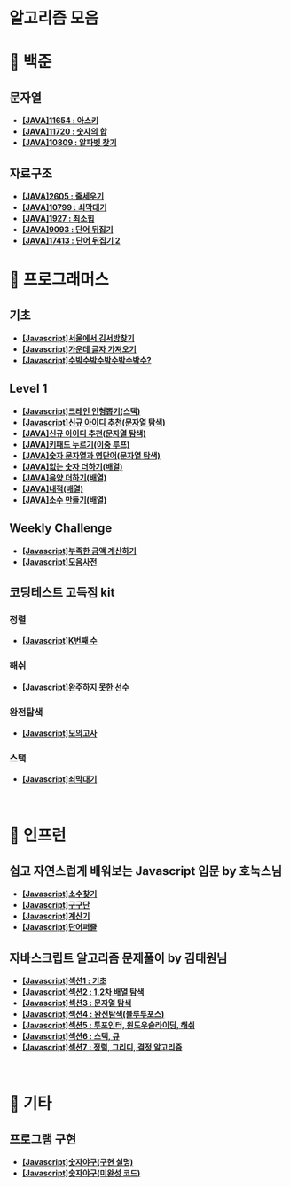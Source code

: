# 알고리즘 모음

# :pushpin: 백준
## 문자열
- [**[JAVA]11654 : 아스키**](https://github.com/kimcno3/algorithms/blob/main/baekjoon/string/No_11654.java)
- [**[JAVA]11720 : 숫자의 합**](https://github.com/kimcno3/algorithms/blob/main/baekjoon/string/No_11720.java)
- [**[JAVA]10809 : 알파벳 찾기**](https://github.com/kimcno3/algorithms/blob/main/baekjoon/string/No_10809.java)


## 자료구조
- [**[JAVA]2605 : 줄세우기**](https://github.com/kimcno3/algorithms/blob/main/baekjoon/collection/No_2605.java)
- [**[JAVA]10799 : 쇠막대기**](https://github.com/kimcno3/algorithms/blob/main/baekjoon/collection/No_10799.java)
- [**[JAVA]1927 : 최소힙**](https://github.com/kimcno3/algorithms/blob/main/baekjoon/collection/No_1927.java)
- [**[JAVA]9093 : 단어 뒤집기**](https://github.com/kimcno3/algorithms/blob/main/baekjoon/collection/No_9093.java)
- [**[JAVA]17413 : 단어 뒤집기 2**](https://github.com/kimcno3/algorithms/blob/main/baekjoon/collection/No_17413.java)

# :pushpin: 프로그래머스
## 기초
- [**[Javascript]서울에서 김서방찾기**](https://github.com/kimcno3/algorithms/blob/main/programmers/basic/findKim.md)
- [**[Javascript]가운데 글자 가져오기**](https://github.com/kimcno3/algorithms/blob/main/programmers/basic/midString.md)
- [**[Javascript]수박수박수박수박수박수?**](https://github.com/kimcno3/algorithms/blob/main/programmers/basic/waterMelon.md)

## Level 1
- [**[Javascript]크레인 인형뽑기(스택)**](https://github.com/kimcno3/algorithms/blob/main/programmers/level_1/clawCraneGame.md)
- [**[Javascript]신규 아이디 추천(문자열 탐색)**](https://github.com/kimcno3/algorithms/blob/main/programmers/level_1/new_id/newId.md)
- [**[JAVA]신규 아이디 추천(문자열 탐색)**](https://github.com/kimcno3/algorithms/blob/main/programmers/level_1/new_id/newId.java)
- [**[JAVA]키패드 누르기(이중 루프)**](https://github.com/kimcno3/algorithms/blob/main/programmers/level_1/keyPad.java)
- [**[JAVA]숫자 문자열과 영단어(문자열 탐색)**](https://github.com/kimcno3/algorithms/blob/main/programmers/level_1/NumberStringAndEnglish.java)
- [**[JAVA]없는 숫자 더하기(배열)**](https://github.com/kimcno3/algorithms/blob/main/programmers/level_1/PlusNotExistNumber.java)
- [**[JAVA]음양 더하기(배열)**](https://github.com/kimcno3/algorithms/blob/main/programmers/level_1/InnerPlus.java)
- [**[JAVA]내적(배열)**](https://github.com/kimcno3/algorithms/blob/main/programmers/level_1/PlusDarkBright.java)
- [**[JAVA]소수 만들기(배열)**](https://github.com/kimcno3/algorithms/blob/main/programmers/level_1/MakePrimeNumber.java)

## Weekly Challenge
- [**[Javascript]부족한 금액 계산하기**](https://github.com/kimcno3/algorithms/blob/main/programmers/weeklyChallenge/moneyCalculator.md)
- [**[Javascript]모음사전**](https://github.com/kimcno3/algorithms/blob/main/programmers/weeklyChallenge/vowelsDictionary.md)

## 코딩테스트 고득점 kit
### 정렬
- [**[Javascript]K번째 수**](https://github.com/kimcno3/algorithms/blob/main/programmers/highScoreKit/k_number.md)
### 해쉬
- [**[Javascript]완주하지 못한 선수**](https://github.com/kimcno3/algorithms/blob/main/programmers/highScoreKit/marathon.md)
### 완전탐색
- [**[Javascript]모의고사**](https://github.com/kimcno3/algorithms/blob/main/programmers/highScoreKit/mockExam.md)
### 스택
- [**[Javascript]쇠막대기**](https://github.com/kimcno3/algorithms/blob/main/programmers/highScoreKit/cuttingBar.md)

<br>

# :pushpin: 인프런
## 쉽고 자연스럽게 배워보는 Javascript 입문 by 호눅스님
- [**[Javascript]소수찾기**](https://github.com/kimcno3/algorithms/blob/main/inflearn/inflearn_1/findPirmeNumber.md)
- [**[Javascript]구구단**](https://github.com/kimcno3/algorithms/blob/main/inflearn/inflearn_1/gugudan.md)
- [**[Javascript]계산기**](https://github.com/kimcno3/algorithms/blob/main/inflearn/inflearn_1/calculator.md)
- [**[Javascript]단어퍼즐**](https://github.com/kimcno3/algorithms/blob/main/inflearn/inflearn_1/wordsPuzzle.md)

## 자바스크립트 알고리즘 문제풀이 by 김태원님
- [**[Javascript]섹션1 : 기초**](https://github.com/kimcno3/algorithms/blob/main/inflearn/inflearn_2/section1.md)
- [**[Javascript]섹션2 : 1,2차 배열 탐색**](https://github.com/kimcno3/algorithms/blob/main/inflearn/inflearn_2/section2.md)
- [**[Javascript]섹션3 : 문자열 탐색**](https://github.com/kimcno3/algorithms/blob/main/inflearn/inflearn_2/section3.md)
- [**[Javascript]섹션4 : 완전탐색(블루투포스)**](https://github.com/kimcno3/algorithms/blob/main/inflearn/inflearn_2/section4.md)
- [**[Javascript]섹션5 : 투포인터, 윈도우슬라이딩, 해쉬**](https://github.com/kimcno3/algorithms/blob/main/inflearn/inflearn_2/section5.md)
- [**[Javascript]섹션6 : 스택, 큐**](https://github.com/kimcno3/algorithms/blob/main/inflearn/inflearn_2/section6.md)
- [**[Javascript]섹션7 : 정렬, 그리디, 결정 알고리즘**](https://github.com/kimcno3/algorithms/blob/main/inflearn/inflearn_2/section7.md)

<br>

# :pushpin: 기타
## 프로그램 구현
- [**[Javascript]숫자야구(구현 설명)**](https://github.com/code-squad/test-item-pool/blob/master/level2-common/level2.md)
- [**[Javascript]숫자야구(미완성 코드)**](https://github.com/kimcno3/algorithms/blob/main/etc/inflearn/numberBaseball.html)
